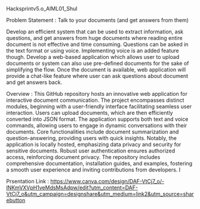 Hacksprintv5.o_AIML01_Shul

Problem Statement : Talk to your documents (and get answers from them)

Develop an efficient system that can be used to extract information, ask questions, and get answers from huge documents where reading entire document is not effective and time consuming. Questions can be asked in the text format or using voice. Implementing voice is an added feature though. Develop a web-based application which allows user to upload documents or system can also use pre-defined documents for the sake of simplifying the flow. Once the document is available, web application will provide a chat-like feature where user can ask questions about document and get answers back.

Overview : This GitHub repository hosts an innovative web application for interactive document communication. The project encompasses distinct modules, beginning with a user-friendly interface facilitating seamless user interaction. Users can upload documents, which are then efficiently converted into JSON format. The application supports both text and voice commands, allowing users to engage in dynamic conversations with their documents. Core functionalities include document summarization and question-answering, providing users with quick insights. Notably, the application is locally hosted, emphasizing data privacy and security for sensitive documents. Robust user authentication ensures authorized access, reinforcing document privacy. The repository includes comprehensive documentation, installation guides, and examples, fostering a smooth user experience and inviting contributions from developers. I

Prsentation Link : https://www.canva.com/design/DAF-VtCj7_o/-lNKmVXVpH1veMdsMsAdpw/edit?utm_content=DAF-VtCj7_o&utm_campaign=designshare&utm_medium=link2&utm_source=sharebutton
